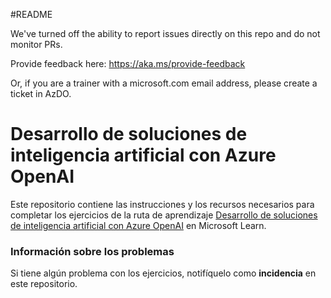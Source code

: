 #README

We've turned off the ability to report issues directly on this repo and do not monitor PRs.

Provide feedback here: https://aka.ms/provide-feedback

Or, if you are a trainer with a microsoft.com email address, please create a ticket in AzDO.

# Desarrollo de soluciones de inteligencia artificial con Azure OpenAI

Este repositorio contiene las instrucciones y los recursos necesarios para completar los ejercicios de la ruta de aprendizaje [Desarrollo de soluciones de inteligencia artificial con Azure OpenAI](https://learn.microsoft.com/training/paths/develop-ai-solutions-azure-openai/) en Microsoft Learn.

### Información sobre los problemas

Si tiene algún problema con los ejercicios, notifíquelo como **incidencia** en este repositorio.

